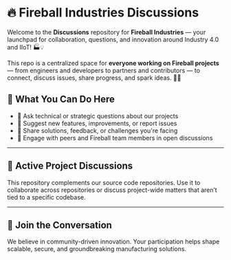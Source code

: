 # 🔥 Fireball Industries Discussions

Welcome to the **Discussions** repository for **Fireball Industries** — your launchpad for collaboration, questions, and innovation around Industry 4.0 and IIoT! 🏭💡

This repo is a centralized space for **everyone working on Fireball projects** — from engineers and developers to partners and contributors — to connect, discuss issues, share progress, and spark ideas. 💬✨

## 💬 What You Can Do Here

- 🧠 Ask technical or strategic questions about our projects
- 📣 Suggest new features, improvements, or report issues
- 🔧 Share solutions, feedback, or challenges you're facing
- 🤝 Engage with peers and Fireball team members in open discussions

---

## 🚀 Active Project Discussions

This repository complements our source code repositories. Use it to collaborate across repositories or discuss project-wide matters that aren’t tied to a specific codebase.

---

## 📢 Join the Conversation

We believe in community-driven innovation. Your participation helps shape scalable, secure, and groundbreaking manufacturing solutions.

